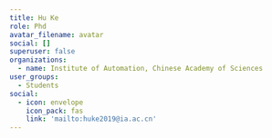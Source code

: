 ```yaml
---
title: Hu Ke
role: Phd
avatar_filename: avatar
social: []
superuser: false
organizations:
  - name: Institute of Automation, Chinese Academy of Sciences
user_groups:
  - Students
social:
  - icon: envelope
    icon_pack: fas
    link: 'mailto:huke2019@ia.ac.cn'
---
```


